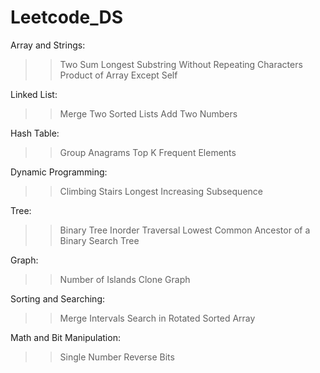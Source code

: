 # Leetcode_DS


Array and Strings:
>>Two Sum
>>Longest Substring Without Repeating Characters
>>Product of Array Except Self

Linked List:
>>Merge Two Sorted Lists
>>Add Two Numbers

Hash Table:
>>Group Anagrams
>>Top K Frequent Elements

Dynamic Programming:
>>Climbing Stairs
>>Longest Increasing Subsequence

Tree:
>>Binary Tree Inorder Traversal
>>Lowest Common Ancestor of a Binary Search Tree

Graph:
>>Number of Islands
>>Clone Graph

Sorting and Searching:
>>Merge Intervals
>>Search in Rotated Sorted Array

Math and Bit Manipulation:
>>Single Number
>>Reverse Bits
